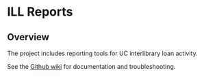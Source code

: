 # ILL Reports

## Overview

The project includes reporting tools for UC interlibrary loan activity.

See the [Github wiki](https://github.com/cdlib/ill-reports/wiki) for documentation and troubleshooting.
